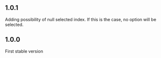 ## 1.0.1

Adding possibility of null selected index. If this is the case, no option will be selected.

## 1.0.0

First stable version
